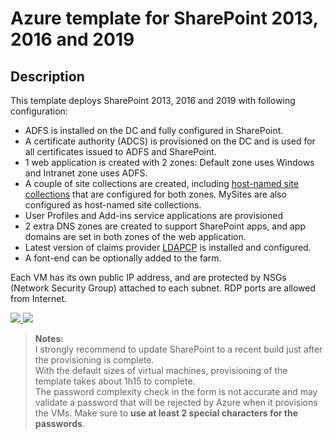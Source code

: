 # Azure template for SharePoint 2013, 2016 and 2019

## Description

This template deploys SharePoint 2013, 2016 and 2019 with following configuration:

* ADFS is installed on the DC and fully configured in SharePoint.
* A certificate authority (ADCS) is provisioned on the DC and is used for all certificates issued to ADFS and SharePoint.
* 1 web application is created with 2 zones: Default zone uses Windows and Intranet zone uses ADFS.
* A couple of site collections are created, including [host-named site collections](https://docs.microsoft.com/en-us/SharePoint/administration/host-named-site-collection-architecture-and-deployment) that are configured for both zones. MySites are also configured as host-named site collections.
* User Profiles and Add-ins service applications are provisioned
* 2 extra DNS zones are created to support SharePoint apps, and app domains are set in both zones of the web application.
* Latest version of claims provider [LDAPCP](https://ldapcp.com/) is installed and configured.
* A font-end can be optionally added to the farm.

Each VM has its own public IP address, and are protected by NSGs (Network Security Group) attached to each subnet. RDP ports are allowed from Internet.

<a href="https://portal.azure.com/#create/Microsoft.Template/uri/https%3A%2F%2Fraw.githubusercontent.com%2FYvand%2FAzureRM-Templates%2Fdev%2FTemplates%2FSharePoint-ADFS%2Fazuredeploy.json" target="_blank">
    <img src="http://azuredeploy.net/deploybutton.png"/>
</a>
<a href="http://armviz.io/#/?load=https%3A%2F%2Fraw.githubusercontent.com%2FYvand%2FAzureRM-Templates%2Fdev%2FTemplates%2FSharePoint-ADFS%2Fazuredeploy.json" target="_blank">
    <img src="http://armviz.io/visualizebutton.png"/>
</a>

> **Notes:**  
> I strongly recommend to update SharePoint to a recent build just after the provisioning is complete.  
> With the default sizes of virtual machines, provisioning of the template takes about 1h15 to complete.  
> The password complexity check in the form is not accurate and may validate a password that will be rejected by Azure when it provisions the VMs. Make sure to **use at least 2 special characters for the passwords**.

